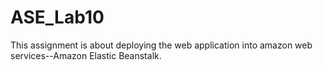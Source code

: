 # ASE_Lab10

This assignment is about deploying the web application into amazon web services--Amazon Elastic Beanstalk.
